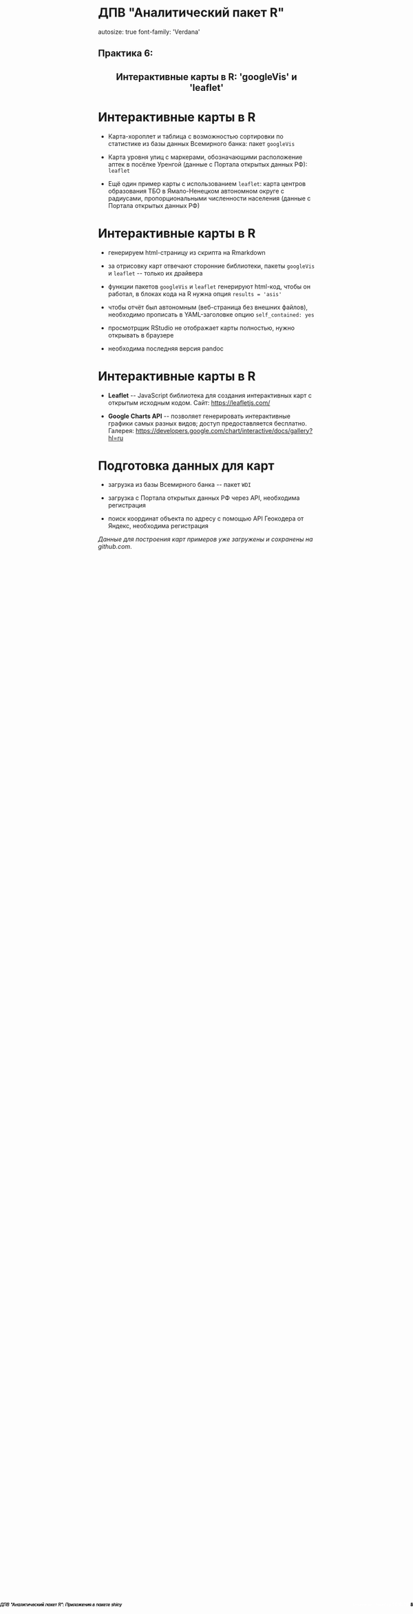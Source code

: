 <style>

.footer-left {  
    position: fixed;  
    top: 95%;  
    left: 0%;  
    text-align: left;  
    width:85%;  
}  
  
.footer-right {  
    position: fixed;  
    top: 95%;  
    right: 0%;  
    text-align: right;  
    width:15%;  
}  
  
.col2 {  
    columns: 2 200px;           /* number of columns and width in pixels*/
    -webkit-columns: 2 200px;   /* chrome, safari */
    -moz-columns: 2 200px;      /* firefox */
}  
  
</style>


ДПВ "Аналитический пакет R"
========================================================
autosize: true
font-family: 'Verdana'

## Практика 6:  
## <center>Интерактивные карты в R: 'googleVis' и 'leaflet'</center>



<!-- Нижний колонтитул -->
<div class = "footer-left" style = "font-size: 70%; color: white; width:50%;">ГУУ, ИИС, кафедра ММЭУ</div>
<div class = "footer-right" style = "font-size: 70%; color: white; width:50%;">весенний семестр 2018/2019</div>


Интерактивные карты в R     
========================================================

- Карта-хороплет и таблица с возможностью сортировки по статистике из базы данных Всемирного банка: пакет `googleVis`    

- Карта уровня улиц с маркерами, обозначающими расположение аптек в посёлке Уренгой (данные с Портала открытых данных РФ): `leaflet`     
- Ещё один пример карты с использованием `leaflet`: карта центров образования ТБО в Ямало-Ненецком автономном округе с радиусами, пропорциональными численности населения (данные с Портала открытых данных РФ)   

<!-- Нижний колонтитул -->

<div class = "footer-left" style = "font-size: 70%;"><em>ДПВ "Аналитический пакет R": Приложения в пакете shiny</em></div>
<div class = "footer-right" style = "font-size: 70%;">2</div>


Интерактивные карты в R     
========================================================

- генерируем html-страницу из скрипта на Rmarkdown    

- за отрисовку карт отвечают сторонние библиотеки, пакеты `googleVis` и `leaflet` -- только их драйвера     

- функции пакетов `googleVis` и `leaflet` генерируют html-код, чтобы он работал, в блоках кода на R нужна опция `results = 'asis'`    

- чтобы отчёт был автономным (веб-страница без внешних файлов), необходимо прописать в YAML-заголовке опцию `self_contained: yes`     

- просмотрщик RStudio не отображает карты полностью, нужно открывать в браузере     

- необходима последняя версия pandoc   

<!-- Нижний колонтитул -->

<div class = "footer-left" style = "font-size: 70%;"><em>ДПВ "Аналитический пакет R": Приложения в пакете shiny</em></div>
<div class = "footer-right" style = "font-size: 70%;">3</div>


Интерактивные карты в R      
========================================================

- **Leaflet** -- JavaScript библиотека для создания интерактивных карт с открытым исходным кодом. Сайт: <https://leafletjs.com/>     

- **Google Charts API** -- позволяет генерировать интерактивные графики самых разных видов; доступ предоставляется бесплатно. Галерея: <https://developers.google.com/chart/interactive/docs/gallery?hl=ru>     

<!-- Нижний колонтитул -->

<div class = "footer-left" style = "font-size: 70%;"><em>ДПВ "Аналитический пакет R": Приложения в пакете shiny</em></div>
<div class = "footer-right" style = "font-size: 70%;">4</div>


Подготовка данных для карт    
========================================================

- загрузка из базы Всемирного банка -- пакет `WDI`    

- загрузка с Портала открытых данных РФ через API, необходима регистрация     

- поиск координат объекта по адресу с помощью API Геокодера от Яндекс, необходима регистрация    

*Данные для построения карт примеров уже загружены и сохранены на github.com*.

<!-- Нижний колонтитул -->

<div class = "footer-left" style = "font-size: 70%;"><em>ДПВ "Аналитический пакет R": Приложения в пакете shiny</em></div>
<div class = "footer-right" style = "font-size: 70%;">5</div>
